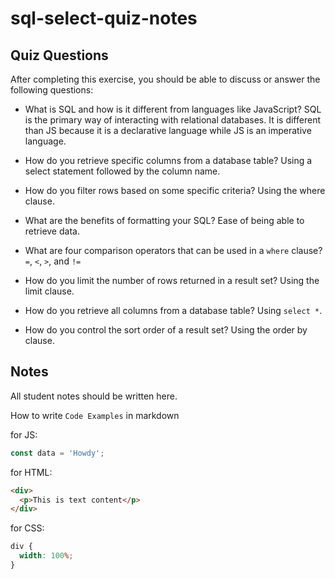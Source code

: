 # sql-select-quiz-notes

## Quiz Questions

After completing this exercise, you should be able to discuss or answer the following questions:

- What is SQL and how is it different from languages like JavaScript?
  SQL is the primary way of interacting with relational databases. It is different than JS because it is a declarative language while JS is an imperative language.

- How do you retrieve specific columns from a database table?
  Using a select statement followed by the column name.

- How do you filter rows based on some specific criteria?
  Using the where clause.

- What are the benefits of formatting your SQL?
  Ease of being able to retrieve data.

- What are four comparison operators that can be used in a `where` clause?
  `=`, `<`, `>`, and `!=`

- How do you limit the number of rows returned in a result set?
  Using the limit clause.

- How do you retrieve all columns from a database table?
  Using `select *`.

- How do you control the sort order of a result set?
  Using the order by clause.

## Notes

All student notes should be written here.

How to write `Code Examples` in markdown

for JS:

```javascript
const data = 'Howdy';
```

for HTML:

```html
<div>
  <p>This is text content</p>
</div>
```

for CSS:

```css
div {
  width: 100%;
}
```
